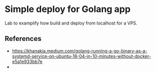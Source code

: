 # Simple deploy for Golang app

Lab to examplify how build and deploy from localhost for a VPS.



## References

- https://khanakia.medium.com/golang-running-a-go-binary-as-a-systemd-service-on-ubuntu-18-04-in-10-minutes-without-docker-e5a1e933bb7e
- 